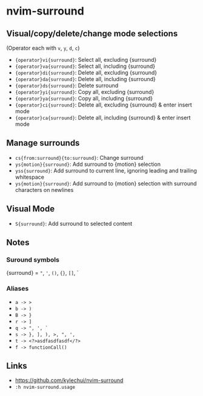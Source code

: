 # nvim-surround

## Visual/copy/delete/change mode selections

(Operator each with `v`, `y`, `d`, `c`)

- `{operator}vi{surround}`: Select all, excluding {surround}
- `{operator}va{surround}`: Select all, including {surround}
- `{operator}di{surround}`: Delete all, excluding {surround}
- `{operator}da{surround}`: Delete all, including {surround}
- `{operator}ds{surround}`: Delete surround
- `{operator}yi{surround}`: Copy all, excluding {surround}
- `{operator}ya{surround}`: Copy all, including {surround}
- `{operator}ci{surround}`: Delete all, excluding {surround} & enter insert mode
- `{operator}ca{surround}`: Delete all, including {surround} & enter insert mode

## Manage surrounds

- `cs{from:surround}{to:surround}`: Change surround
- `ys{motion}{surround}`: Add surround to {motion} selection
- `yss{surround}`: Add surround to current line, ignoring leading and trailing whitespace
- `ys{motion}{surround}`: Add surround to {motion} selection with surround characters on newlines

## Visual Mode

- `S{surround}`: Add surround to selected content

## Notes

### Suround symbols

{surround} = `"`, `'`, `()`, `{}`, `[]`, `

### Aliases

- `a -> >`
- `b -> )`
- `B -> }`
- `r -> ]`
- ``q -> ", ', ` ``
- `s -> }, ], ), >, ", ', `
- `t -> <?>asdfasdfasdf</?>`
- `f -> functionCall()`

## Links

- https://github.com/kylechui/nvim-surround
- `:h nvim-surround.usage`
